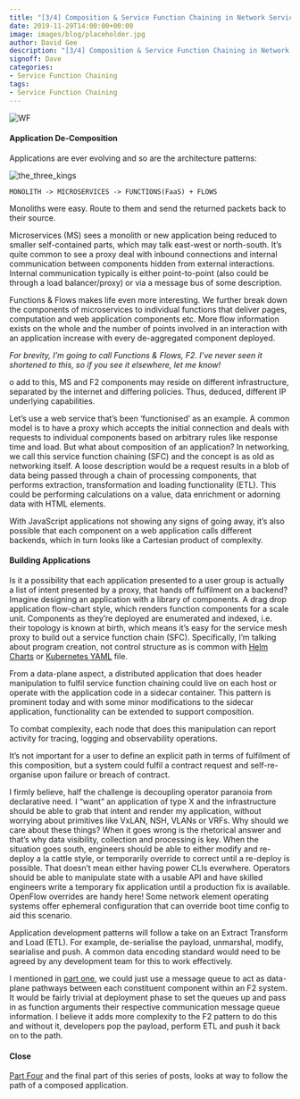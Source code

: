 ```yaml
---
title: "[3/4] Composition & Service Function Chaining in Network Service Meshes"
date: 2019-11-29T14:00:00+00:00
image: images/blog/placeholder.jpg
author: David Gee
description: "[3/4] Composition & Service Function Chaining in Network Service Meshes"
signoff: Dave
categories:
- Service Function Chaining
tags:
- Service Function Chaining 
---
```


![WF](/images/blog/Data-Workflow-icon.png#center)

#### Application De-Composition

Applications are ever evolving and so are the architecture patterns:

![the_three_kings](/images/blog/the_three_kings.jpg#center)

```plaintext
MONOLITH -> MICROSERVICES -> FUNCTIONS(FaaS) + FLOWS
```

Monoliths were easy. Route to them and send the returned packets back to their source.

Microservices (MS) sees a monolith or new application being reduced to smaller self-contained parts, which may talk east-west or north-south. It’s quite common to see a proxy deal with inbound connections and internal communication between components hidden from external interactions. Internal communication typically is either point-to-point (also could be through a load balancer/proxy) or via a message bus of some description.

Functions & Flows makes life even more interesting. We further break down the components of microservices to individual functions that deliver pages, computation and web application components etc. More flow information exists on the whole and the number of points involved in an interaction with an application increase with every de-aggregated component deployed.

*For brevity, I’m going to call Functions & Flows, F2. I’ve never seen it shortened to this, so if you see it elsewhere, let me know!*

o add to this, MS and F2 components may reside on different infrastructure, separated by the internet and differing policies. Thus, deduced, different IP underlying capabilities.

Let’s use a web service that’s been ‘functionised’ as an example. A common model is to have a proxy which accepts the initial connection and deals with requests to individual components based on arbitrary rules like response time and load. But what about composition of an application? In networking, we call this service function chaining (SFC) and the concept is as old as networking itself. A loose description would be a request results in a blob of data being passed through a chain of processing components, that performs extraction, transformation and loading functionality (ETL). This could be performing calculations on a value, data enrichment or adorning data with HTML elements.

With JavaScript applications not showing any signs of going away, it’s also possible that each component on a web application calls different backends, which in turn looks like a Cartesian product of complexity.

#### Building Applications

Is it a possibility that each application presented to a user group is actually a list of intent presented by a proxy, that hands off fulfilment on a backend? Imagine designing an application with a library of components. A drag drop application flow-chart style, which renders function components for a scale unit. Components as they’re deployed are enumerated and indexed, i.e. their topology is known at birth, which means it’s easy for the service mesh proxy to build out a service function chain (SFC). Specifically, I’m talking about program creation, not control structure as is common with [Helm Charts](https://github.com/helm/charts) or [Kubernetes YAML](https://kubernetes.io/docs/concepts/overview/working-with-objects/kubernetes-objects/) file.

From a data-plane aspect, a distributed application that does header manipulation to fulfil service function chaining could live on each host or operate with the application code in a sidecar container. This pattern is prominent today and with some minor modifications to the sidecar application, functionality can be extended to support composition.

To combat complexity, each node that does this manipulation can report activity for tracing, logging and observability operations.

It’s not important for a user to define an explicit path in terms of fulfilment of this composition, but a system could fulfil a contract request and self-re-organise upon failure or breach of contract.

I firmly believe, half the challenge is decoupling operator paranoia from declarative need. I “want” an application of type X and the infrastructure should be able to grab that intent and render my application, without worrying about primitives like VxLAN, NSH, VLANs or VRFs. Why should we care about these things? When it goes wrong is the rhetorical answer and that’s why data visibility, collection and processing is key. When the situation goes south, engineers should be able to either modify and re-deploy a la cattle style, or temporarily override to correct until a re-deploy is possible. That doesn’t mean either having power CLIs everwhere. Operators should be able to manipulate state with a usable API and have skilled engineers write a temporary fix application until a production fix is available. OpenFlow overrides are handy here! Some network element operating systems offer ephemeral configuration that can override boot time config to aid this scenario.

Application development patterns will follow a take on an Extract Transform and Load (ETL). For example, de-serialise the payload, unmarshal, modify, searialise and push. A common data encoding standard would need to be agreed by any development team for this to work effectively.

I mentioned in [part one](/blog/2019/11/pt1-composition-in-network-service-meshes), we could just use a message queue to act as data-plane pathways between each constituent component within an F2 system. It would be fairly trivial at deployment phase to set the queues up and pass in as function arguments their respective communication message queue information. I believe it adds more complexity to the F2 pattern to do this and without it, developers pop the payload, perform ETL and push it back on to the path.

#### Close

[Part Four](http://ipengineer.net/2019/11/pt4-composition-in-network-service-meshes) and the final part of this series of posts, looks at way to follow the path of a composed application.





